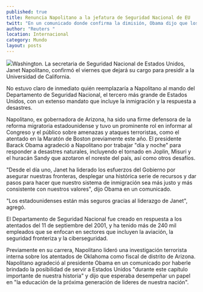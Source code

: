 ```yaml
---
published: true
title: Renuncia Napolitano a la jefatura de Seguridad Nacional de EU
twitt: "En un comunicado donde confirma la dimisión, Obama dijo que los estadunidenses están más seguros gracias al liderazgo de Janet"
author: "Reuters "
location: Internacional
category: Mundo
layout: posts
---
```


![](http://i.imgur.com/kLIqjrWm.jpg)Washington. La secretaria de Seguridad Nacional de Estados Unidos, Janet Napolitano, confirmó el viernes que dejará su cargo para presidir a la Universidad de California.

No estuvo claro de inmediato quién reemplazaría a Napolitano al mando del Departamento de Seguridad Nacional, el tercero más grande de Estados Unidos, con un extenso mandato que incluye la inmigración y la respuesta a desastres.

Napolitano, ex gobernadora de Arizona, ha sido una firme defensora de la reforma migratoria estadounidense y tuvo un prominente rol en informar al Congreso y el público sobre amenazas y ataques terroristas, como el atentado en la Maratón de Boston previamente este año. El presidente Barack Obama agradeció a Napolitano por trabajar "día y noche" para responder a desastres naturales, incluyendo el tornado en Joplin, Misuri y el huracán Sandy que azotaron el noreste del país, así como otros desafíos.

"Desde el día uno, Janet ha liderado los esfuerzos del Gobierno por asegurar nuestras fronteras, desplegar una histórica serie de recursos y dar pasos para hacer que nuestro sistema de inmigración sea más justo y más consistente con nuestros valores", dijo Obama en un comunicado.

"Los estadounidenses están más seguros gracias al liderazgo de Janet", agregó.

El Departamento de Seguridad Nacional fue creado en respuesta a los atentados del 11 de septiembre del 2001, y ha tenido más de 240 mil empleados que se enfocan en sectores que incluyen la aviación, la seguridad fronteriza y la ciberseguridad.

Previamente en su carrera, Napolitano lideró una investigación terrorista interna sobre los atentados de Oklahoma como fiscal de distrito de Arizona. Napolitano agradeció al presidente Obama en un comunicado por haberle brindado la posibilidad de servir a Estados Unidos "durante este capítulo importante de nuestra historia" y dijo que esperaba desempeñar un papel en "la educación de la próxima generación de lideres de nuestra nación".
